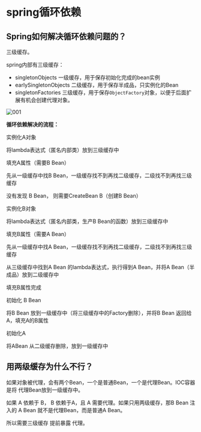 # spring循环依赖

## Spring如何解决循环依赖问题的？

三级缓存。

spring内部有三级缓存：

- singletonObjects 一级缓存，用于保存初始化完成的bean实例
- earlySingletonObjects 二级缓存，用于保存半成品，只实例化的Bean
- singletonFactories 三级缓存，用于保存`ObjectFactory`对象，以便于后面扩展有机会创建代理对象。



![001](\img\001.jpg)



**循环依赖解决的流程：**

实例化A对象

将lambda表达式（匿名内部类）放到三级缓存中

填充A属性（需要B Bean）

先从一级缓存中找B Bean，一级缓存找不到再找二级缓存，二级找不到再找三级缓存

没有发现 B Bean， 则需要CreateBean B（创建B Bean）

实例化B对象

将lambda表达式（匿名内部类，生产B Bean的函数）放到三级缓存中

填充B属性（需要A Bean）

先从一级缓存中找A Bean，一级缓存找不到再找二级缓存，二级找不到再找三级缓存

从三级缓存中找到A Bean 的lambda表达式，执行得到A Bean，并将A Bean（半成品）放到二级缓存中

填充B属性完成

初始化 B Bean

将B Bean 放到一级缓存中（将三级缓存中的Factory删除），并将B Bean 返回给 A，填充A的B属性

初始化A

将ABean 从二级缓存删除，放到一级缓存中



## 用两级缓存为什么不行？

如果对象被代理，会有两个Bean，一个是普通Bean，一个是代理Bean。IOC容器是将 代理Bean放到一级缓存中。

如果 A 依赖于 B， B 依赖于A，且 A 需要代理。如果只用两级缓存，那B Bean 注入的 A Bean 就不是代理Bean，而是普通A Bean。

所以需要三级缓存 提前暴露 代理。

























